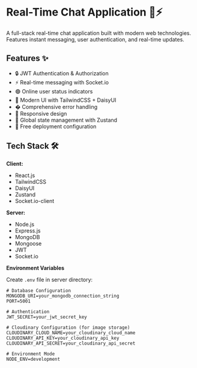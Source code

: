 # Real-Time Chat Application 💬⚡

A full-stack real-time chat application built with modern web technologies. Features instant messaging, user authentication, and real-time updates.

## Features ✨

- 🔒 JWT Authentication & Authorization
- ⚡ Real-time messaging with Socket.io
- 🟢 Online user status indicators
- 🌈 Modern UI with TailwindCSS + DaisyUI
- � Comprehensive error handling
- 📱 Responsive design
- 🔄 Global state management with Zustand
- 🚀 Free deployment configuration

## Tech Stack 🛠️

**Client:**

- React.js
- TailwindCSS
- DaisyUI
- Zustand
- Socket.io-client

**Server:**

- Node.js
- Express.js
- MongoDB
- Mongoose
- JWT
- Socket.io

**Environment Variables**

Create `.env` file in server directory:

```env
# Database Configuration
MONGODB_URI=your_mongodb_connection_string
PORT=5001

# Authentication
JWT_SECRET=your_jwt_secret_key

# Cloudinary Configuration (for image storage)
CLOUDINARY_CLOUD_NAME=your_cloudinary_cloud_name
CLOUDINARY_API_KEY=your_cloudinary_api_key
CLOUDINARY_API_SECRET=your_cloudinary_api_secret

# Environment Mode
NODE_ENV=development
```
